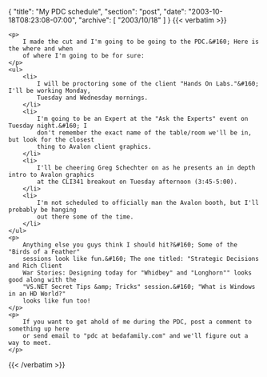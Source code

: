 {
  "title": "My PDC schedule",
  "section": "post",
  "date": "2003-10-18T08:23:08-07:00",
  "archive": [
    "2003/10/18"
  ]
}
{{< verbatim >}}

    <p>
        I made the cut and I'm going to be going to the PDC.&#160; Here is the where and when
        of where I'm going to be for sure: 
    </p>
    <ul>
        <li>
            I will be proctoring some of the client "Hands On Labs."&#160; I'll be working Monday,
            Tuesday and Wednesday mornings. 
        </li>
        <li>
            I'm going to be an Expert at the "Ask the Experts" event on Tuesday night.&#160; I
            don't remember the exact name of the table/room we'll be in, but look for the closest
            thing to Avalon client graphics. 
        </li>
        <li>
            I'll be cheering Greg Schechter on as he presents an in depth intro to Avalon graphics
            at the CLI341 breakout on Tuesday afternoon (3:45-5:00). 
        </li>
        <li>
            I'm not scheduled to officially man the Avalon booth, but I'll probably be hanging
            out there some of the time. 
        </li>
    </ul>
    <p>
        Anything else you guys think I should hit?&#160; Some of the "Birds of a Feather"
        sessions look like fun.&#160; The one titled: "Strategic Decisions and Rich Client
        War Stories: Designing today for "Whidbey" and "Longhorn"" looks good along with the
        "VS.NET Secret Tips &amp; Tricks" session.&#160; "What is Windows in an HD World?"
        looks like fun too! 
    </p>
    <p>
        If you want to get ahold of me during the PDC, post a comment to something up here
        or send email to "pdc at bedafamily.com" and we'll figure out a way to meet. 
    </p>

{{< /verbatim >}}
